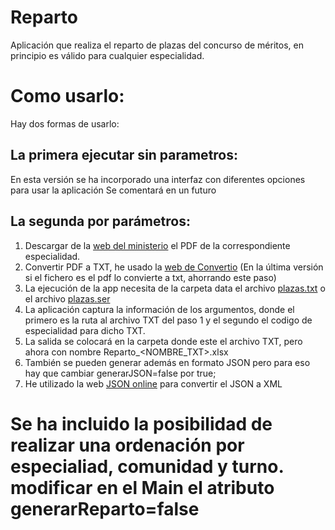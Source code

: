 # Reparto

Aplicación que realiza el reparto de plazas del concurso de méritos, en principio es válido para cualquier especialidad.

# Como usarlo:

Hay dos formas de usarlo:
## La primera ejecutar sin parametros:
En esta versión se ha incorporado una interfaz con diferentes opciones para usar la aplicación
Se comentará en un futuro

## La segunda por parámetros:
1. Descargar de la [web del ministerio](https://www.educacionyfp.gob.es/contenidos/profesorado/no-universitarios/oposiciones-y-ofertas-trabajo/convocatoria-estabilizacion.html) el PDF de la correspondiente especialidad.
2. Convertir PDF a TXT, he usado la [web de Convertio](https://convertio.co/es/pdf-txt/) (En la última versión si el fichero es el pdf lo convierte a txt, ahorrando este paso)
3. La ejecución de la app necesita de la carpeta data el archivo [plazas.txt](https://github.com/agarciaexposito/Reparto/blob/master/data/plazas.txt) o el archivo [plazas.ser](https://github.com/agarciaexposito/Reparto/blob/master/data/plazas.ser)
4. La aplicación captura la información de los argumentos, donde el primero es la ruta al archivo TXT del paso 1 y el segundo el codigo de especialidad para dicho TXT.
5. La salida se colocará en la carpeta donde este el archivo TXT, pero ahora con nombre Reparto\_<NOMBRE_TXT>.xlsx
6. También se pueden generar además en formato JSON pero para eso hay que cambiar generarJSON=false por true;
7. He utilizado la web [JSON online](https://jsononline.net/json-to-xml) para convertir el JSON a XML
# Se ha incluido la posibilidad de realizar una ordenación por especialiad, comunidad y turno. modificar en el Main el atributo generarReparto=false
